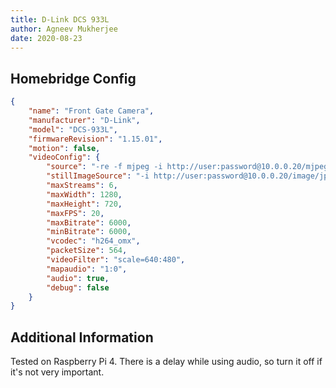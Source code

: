```yaml
---
title: D-Link DCS 933L
author: Agneev Mukherjee
date: 2020-08-23
---
```

## Homebridge Config

```json
{
	"name": "Front Gate Camera",
	"manufacturer": "D-Link",
	"model": "DCS-933L",
	"firmwareRevision": "1.15.01",
	"motion": false,
	"videoConfig": {
		"source": "-re -f mjpeg -i http://user:password@10.0.0.20/mjpeg.cgi -i http://user:password@10.0.0.20/audio.cgi",
		"stillImageSource": "-i http://user:password@10.0.0.20/image/jpeg.cgi",
		"maxStreams": 6,
		"maxWidth": 1280,
		"maxHeight": 720,
		"maxFPS": 20,
		"maxBitrate": 6000,
		"minBitrate": 6000,
		"vcodec": "h264_omx",
		"packetSize": 564,
		"videoFilter": "scale=640:480",
		"mapaudio": "1:0",
		"audio": true,
		"debug": false
	}
}
```

## Additional Information

Tested on Raspberry Pi 4. There is a delay while using audio, so turn it off if it's not very important.
